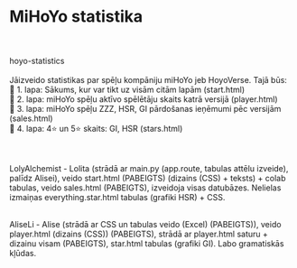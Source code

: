 # MiHoYo statistika <br> <br>
hoyo-statistics <br> <br>
Jāizveido statistikas par spēļu kompāniju miHoYo jeb HoyoVerse. Tajā būs: <br>
🫧 1. lapa: Sākums, kur var tikt uz visām citām lapām (start.html)<br>
🫧 2. lapa: miHoYo spēļu aktīvo spēlētāju skaits katrā versijā (player.html) <br>
🫧 3. lapa: miHoYo spēļu ZZZ, HSR, GI pārdošanas ieņēmumi pēc versijām (sales.html) <br>
🫧 4. lapa: 4⭐ un 5⭐ skaits: GI, HSR (stars.html) <br> <br> <br>

LolyAlchemist - Lolita (strādā ar main.py (app.route, tabulas attēlu izveide), palīdz Alisei), veido start.html (PABEIGTS) (dizains (CSS) + teksts) + colab tabulas, veido sales.html (PABEIGTS), izveidoja visas datubāzes. Nelielas izmaiņas everything.star.html tabulas (grafiki HSR) + CSS. <br> <br>

AliseLi - Alise (strādā ar CSS un tabulas veido (Excel) (PABEIGTS)), veido player.html (dizains (CSS)) (PABEIGTS), strādā ar player.html saturu + dizainu visam (PABEIGTS), star.html tabulas (grafiki GI). Labo gramatiskās kļūdas.
<br><br>
